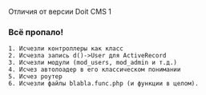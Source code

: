 Отличия от версии Doit CMS 1

### Всё пропало!

	1. Исчезли контроллеры как класс
	2. Исчезла запись d()->User для ActiveRecord
	3. Исчезли модули (mod_users, mod_admin и т.д.)
	4. Исчез автолоадер в его классическом понимании
	5. Исчез роутер
	6. Исчезли файлы blabla.func.php (и функции в целом).
